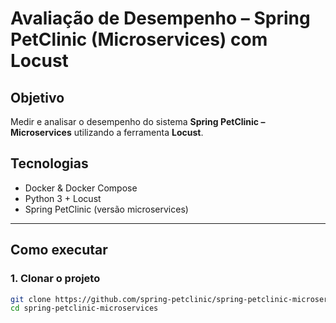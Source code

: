 # Avaliação de Desempenho – Spring PetClinic (Microservices) com Locust

## Objetivo
Medir e analisar o desempenho do sistema **Spring PetClinic – Microservices** utilizando a ferramenta **Locust**.

## Tecnologias
- Docker & Docker Compose
- Python 3 + Locust
- Spring PetClinic (versão microservices)

---

## Como executar

### 1. Clonar o projeto
```bash
git clone https://github.com/spring-petclinic/spring-petclinic-microservices.git
cd spring-petclinic-microservices



